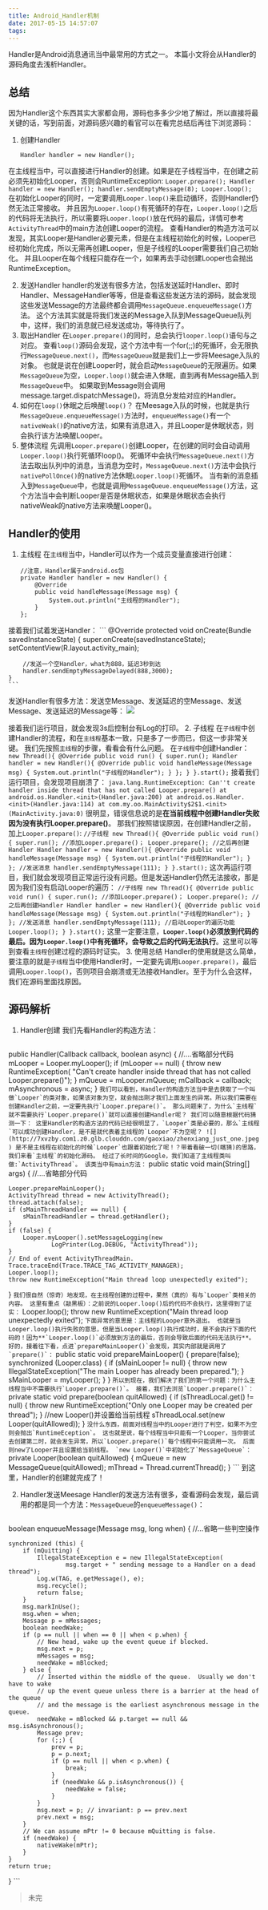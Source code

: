```yaml
---
title: Android_Handler机制
date: 2017-05-15 14:57:07
tags:
---
```

Handler是Android消息通讯当中最常用的方式之一。
本篇小文将会从Handler的源码角度去浅析Handler。
## 总结 ##
因为Handler这个东西其实大家都会用，源码也多多少少地了解过，所以直接将最关键的话，写到前面，对源码感兴趣的看官可以在看完总结后再往下浏览源码：

1. 创建Handler
    ```
    Handler handler = new Handler();
    ```
 在主线程当中，可以直接进行Handler的创建。如果是在子线程当中，在创建之前必须先初始化Looper，否则会RuntimeException:
    ```
    Looper.prepare();
    Handler handler = new Handler();
    handler.sendEmptyMessage(8);
    Looper.loop();
    ```
 在初始化Looper的同时，一定要调用`Looper.loop()`来启动循环，否则Handler仍然无法正常接收。
 并且因为`Looper.loop()`有死循环的存在，`Looper.loop()`之后的代码将无法执行，所以需要将`Looper.loop()`放在代码的最后，详情可参考`ActivityThread`中的main方法创建Looper的流程。
 查看Handler的构造方法可以发现，其实Looper是Handler必要元素，但是在主线程初始化的时候，Looper已经初始化完成，所以无需再创建Looper，但是子线程的Looper需要我们自己初始化。
 并且Looper在每个线程只能存在一个，如果再去手动创建Looper也会抛出RuntimeException。

2. 发送Handler
handler的发送有很多方法，包括发送延时Handler、即时Handler、MessageHandler等等，但是查看这些发送方法的源码，就会发现这些发送Message的方法最终都会调用`MessageQueue.enqueueMessage()`方法。
这个方法其实就是将我们发送的Message入队到MessageQueue队列中，这样，我们的消息就已经发送成功，等待执行了。
3. 取出Handler
在`Looper.prepare()`的同时，总会执行`looper.loop()`语句与之对应。
查看`loop()`源码会发现，这个方法中有一个for(;;)的死循环，会无限执行`MessageQueue.next()`，而`MessageQueue`就是我们上一步将Meesage入队的对象。
也就是说在创建Looper时，就会启动`MessageQueue`的无限遍历。如果`MessageQueue`为空，`Looper.loop()`就会进入休眠，直到再有Message插入到`MessageQueue`中。
如果取到Message则会调用message.target.dispatchMessage()，将消息分发给对应的Handler。
4. 如何在`loop()`休眠之后唤醒`loop()`？
在Meesage入队的时候，也就是执行`MessageQueue.enqueueMessage()`方法时，`enqueueMessage()`有一个`nativeWeak()`的native方法，如果有消息进入，并且Looper是休眠状态，则会执行该方法唤醒Looper。
5. 整体流程
先调用`Looper.prepare()`创建Looper，在创建的同时会自动调用`Looper.loop()`执行死循环loop()。
死循环中会执行`MessageQueue.next()`方法去取出队列中的消息，当消息为空时，`MessageQueue.next()`方法中会执行`nativePollOnce()`的native方法休眠`Looper.loop()`死循环。
当有新的消息插入到`MessageQueue`中，也就是调用`MessageQueue.enqueueMessage()`方法，这个方法当中会判断Looper是否是休眠状态，如果是休眠状态会执行nativeWeak的native方法来唤醒Looper()。

## Handler的使用 ##

1. 主线程
在`主线程`当中，Handler可以作为一个成员变量直接进行创建：
    ```
    //注意，Handler属于android.os包
   private Handler handler = new Handler() {
        @Override
        public void handleMessage(Message msg) {
            System.out.println("主线程的Handler");
        }
    };
    ```

 接着我们试着发送Handler：
    ```
    @Override
    protected void onCreate(Bundle savedInstanceState) {
        super.onCreate(savedInstanceState);
        setContentView(R.layout.activity_main);

        //发送一个空Handler，what为888，延迟3秒到达
        handler.sendEmptyMessageDelayed(888,3000);
    }
    ```
 发送Handler有很多方法：发送空Message、发送延迟的空Message、发送Message、发送延迟的Message等：
![](http://7xvzby.com1.z0.glb.clouddn.com/handler/handler_send_funcation.png)

 接着我们运行项目，就会发现3s后控制台有Log的打印。
2. 子线程
在`子线程`中创建Handler的流程，和在`主线程`基本一致，只是多了一步而已，但这一步非常关键。
我们先按照`主线程`的步骤，看看会有什么问题。
在`子线程`中创建Handler：
    ```
new Thread(){
    @Override
    public void run() {
        super.run();
        Handler handler = new Handler(){
             @Override
            public void handleMessage(Message msg) {
                System.out.println("子线程的Handler");
            }
        };
    }
}.start();
    ```
 接着我们运行项目，会发现项目崩溃了：
    ```
java.lang.RuntimeException: Can''t create handler inside thread that has not called Looper.prepare()
at android.os.Handler.<init>(Handler.java:200)
at android.os.Handler.<init>(Handler.java:114)
at com.my.oo.MainActivity$2$1.<init>(MainActivity.java:0)
    ```
 很明显，错误信息说的是**在当前线程中创建Handler失败因为没有执行Looper.prepare()**。
 那我们按照错误原因，在创建Handler之前，加上`Looper.prepare()`:
    ```
//子线程
new Thread(){
    @Override
    public void run() {
        super.run();
        //添加Looper.prepare()；
        Looper.prepare();
        //之后再创建Handler
        Handler handler = new Handler(){
             @Override
            public void handleMessage(Message msg) {
                System.out.println("子线程的Handler");
            }
        };
        //发送消息
        handler.sendEmptyMessage(111);
    }
}.start();
    ```
 这次再运行项目，我们就会发现项目正常运行没有问题。但是发送Handler仍然无法接收，那是因为我们没有启动Looper的遍历：
    ```
//子线程
new Thread(){
    @Override
    public void run() {
        super.run();
        //添加Looper.prepare()；
        Looper.prepare();
        //之后再创建Handler
        Handler handler = new Handler(){
             @Override
            public void handleMessage(Message msg) {
                System.out.println("子线程的Handler");
            }
        };
        //发送消息
        handler.sendEmptyMessage(111);
        //启动Looper的遍历功能
        Looper.loop();
    }
}.start();
    ```
 这里一定要注意，**`Looper.loop()`必须放到代码的最后。因为`Looper.loop()`中有死循环，会导致之后的代码无法执行**。这里可以等到查看`主线程`创建过程的源码时证实。
3. 使用总结
Handler的使用就是这么简单，要注意的就是`子线程`当中使用Handler时，一定要先调用`Looper.prepare()`，最后调用`Looper.loop()`，否则项目会崩溃或无法接收Handler。至于为什么会这样，我们在源码里面找原因。

## 源码解析 ##
1. Handler创建
我们先看Handler的构造方法：
    ```
public Handler(Callback callback, boolean async) {
    //....省略部分代码
    mLooper = Looper.myLooper();
    if (mLooper == null) {
        throw new RuntimeException(
            "Can't create handler inside thread that has not called Looper.prepare()");
    }
    mQueue = mLooper.mQueue;
    mCallback = callback;
    mAsynchronous = async;
}
    ```
 我们可以看到，Handler的构造方法当中是去获取了一个叫做`Looper`的类对象，如果该对象为空，就会抛出刚才我们上面发生的异常。所以我们需要在创建Handler之前，一定要先执行`Looper.prepare()`。
 那么问题来了，为什么`主线程`就不需要执行`Looper.prepare()`就可以直接创建Handler呢？
 我们可以随意根据代码猜测一下：
 这里Handler的构造方法的代码已经很明显了，`Looper`类是必要的，那么`主线程`可以成功创建Handler，是不是就代表着主线程的`Looper`不为空呢？
![](http://7xvzby.com1.z0.glb.clouddn.com/gaoxiao/zhenxiang_just_one.jpeg)
 是不是主线程在初始化的时候`Looper`也跟着初始化了呢！？带着看破一切(瞎猜)的思路，我们来看`主线程`的初始化源码。
经过了长时间的Google，我们知道了主线程类叫做:`ActivityThread`。
 该类当中有main方法：
    ```
public static void main(String[] args) {
    //....省略部分代码
    
    
    Looper.prepareMainLooper();
    ActivityThread thread = new ActivityThread();
    thread.attach(false);
    if (sMainThreadHandler == null) {
        sMainThreadHandler = thread.getHandler();
    }
    if (false) {
        Looper.myLooper().setMessageLogging(new
                LogPrinter(Log.DEBUG, "ActivityThread"));
    }
    // End of event ActivityThreadMain.
    Trace.traceEnd(Trace.TRACE_TAG_ACTIVITY_MANAGER);
    Looper.loop();
    throw new RuntimeException("Main thread loop unexpectedly exited");
}
    ```
 我们很自然（惊奇）地发现，在主线程创建的过程中，果然（真的）有与`Looper`类相关的内容。
 这里有重点（敲黑板）：之前说的Looper.loop()后的代码不会执行，这里得到了证实：
    ```
Looper.loop();
throw new RuntimeException("Main thread loop unexpectedly exited");
    ```
 下面异常的意思是：主线程的Looper意外退出。
 也就是当Looper.loop()执行失败的意思，但是当Looper.loop()执行成功时，是不会执行下面的代码的！因为**`Looper.loop()`必须放到方法的最后，否则会导致后面的代码无法执行**。
 好的，接着往下看，点进`prepareMainLooper()`会发现，其实内部就是调用了`prepare()`：
    ```
public static void prepareMainLooper() {
    prepare(false);
    synchronized (Looper.class) {
        if (sMainLooper != null) {
            throw new IllegalStateException("The main Looper has already been prepared.");
        }
        sMainLooper = myLooper();
    }
}
    ```
 所以到现在，我们解决了我们的第一个问题：为什么主线程当中不需要执行`Looper.prepare()`。
 接着，我们去浏览`Looper.prepare()`：
    ```
private static void prepare(boolean quitAllowed) {
    if (sThreadLocal.get() != null) {
        throw new RuntimeException("Only one Looper may be created per thread");
    }
    //new Looper()并设置给当前线程
    sThreadLocal.set(new Looper(quitAllowed));
}
    ```
 没什么东西，前面对线程当中的Looper进行了判空，如果不为空则会抛出`RuntimeEception`。
 这也就是说，每个线程当中只能有一个Looper，当你尝试去创建第二时，就会发生异常，所以`Looper.prepare()`每个线程中只能调用一次。
 后面则new了Looper并且设置给当前线程。
`new Looper()`中初始化了`MessageQueue`：
    ```
private Looper(boolean quitAllowed) {
    mQueue = new MessageQueue(quitAllowed);
    mThread = Thread.currentThread();
}
    ```
 到这里，Handler的创建就完成了！

2. Handler发送Meesage
Handler的发送方法有很多，查看源码会发现，最后调用的都是同一个方法：`MessageQueue`的`enqueueMessage()`：
    ```
boolean enqueueMessage(Message msg, long when) {
//...省略一些判空操作

    synchronized (this) {
        if (mQuitting) {
            IllegalStateException e = new IllegalStateException(
                    msg.target + " sending message to a Handler on a dead thread");
            Log.w(TAG, e.getMessage(), e);
            msg.recycle();
            return false;
        }
        msg.markInUse();
        msg.when = when;
        Message p = mMessages;
        boolean needWake;
        if (p == null || when == 0 || when < p.when) {
            // New head, wake up the event queue if blocked.
            msg.next = p;
            mMessages = msg;
            needWake = mBlocked;
        } else {
            // Inserted within the middle of the queue.  Usually we don't have to wake
            // up the event queue unless there is a barrier at the head of the queue
            // and the message is the earliest asynchronous message in the queue.
            needWake = mBlocked && p.target == null && msg.isAsynchronous();
            Message prev;
            for (;;) {
                prev = p;
                p = p.next;
                if (p == null || when < p.when) {
                    break;
                }
                if (needWake && p.isAsynchronous()) {
                    needWake = false;
                }
            }
            msg.next = p; // invariant: p == prev.next
            prev.next = msg;
        }
        // We can assume mPtr != 0 because mQuitting is false.
        if (needWake) {
            nativeWake(mPtr);
        }
    }
    return true;
}
    ```


>未完